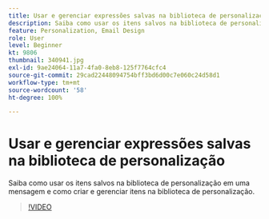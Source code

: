 ```yaml
---
title: Usar e gerenciar expressões salvas na biblioteca de personalização
description: Saiba como usar os itens salvos na biblioteca de personalização em uma mensagem e como criar e gerenciar itens na biblioteca de personalização.
feature: Personalization, Email Design
role: User
level: Beginner
kt: 9806
thumbnail: 340941.jpg
exl-id: 9ae24064-11a7-4fa0-8eb8-125f7764cfc4
source-git-commit: 29cad22448094754bff3bd6d00c7e060c24d58d1
workflow-type: tm+mt
source-wordcount: '58'
ht-degree: 100%

---
```


# Usar e gerenciar expressões salvas na biblioteca de personalização

Saiba como usar os itens salvos na biblioteca de personalização em uma mensagem e como criar e gerenciar itens na biblioteca de personalização.

>[!VIDEO](https://video.tv.adobe.com/v/340941?quality=12&learn=on)

